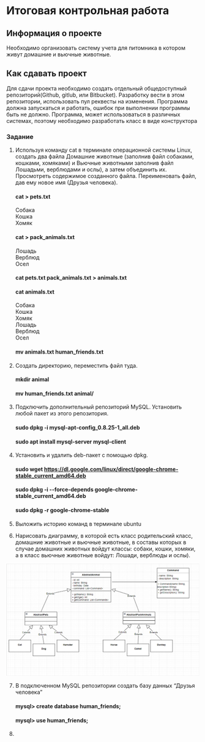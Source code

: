 ﻿# Итоговая контрольная работа
## Информация о проекте
Необходимо организовать систему учета для питомника в котором живут
домашние и вьючные животные.
## Как сдавать проект
Для сдачи проекта необходимо создать отдельный общедоступный
репозиторий(Github, gitlub, или Bitbucket). Разработку вести в этом
репозитории, использовать пул реквесты на изменения. Программа должна
запускаться и работать, ошибок при выполнении программы быть не должно.
Программа, может использоваться в различных системах, поэтому необходимо
разработать класс в виде конструктора


### Задание
1. Используя команду cat в терминале операционной системы Linux, создать
   два файла Домашние животные (заполнив файл собаками, кошками,
   хомяками) и Вьючные животными заполнив файл Лошадьми, верблюдами и
   ослы), а затем объединить их. Просмотреть содержимое созданного файла.
   Переименовать файл, дав ему новое имя (Друзья человека).

      #### cat > pets.txt
   Собака  
   Кошка  
   Хомяк
      #### cat > pack_animals.txt
   Лошадь  
   Верблюд  
   Осел

      #### cat pets.txt pack_animals.txt > animals.txt
      #### cat animals.txt
   Собака  
   Кошка  
   Хомяк  
   Лошадь  
   Верблюд  
   Осел  
      #### mv animals.txt human_friends.txt
2. Создать директорию, переместить файл туда.
      #### mkdir animal
      #### mv human_friends.txt animal/
3. Подключить дополнительный репозиторий MySQL. Установить любой пакет
   из этого репозитория.
      #### sudo dpkg -i mysql-apt-config_0.8.25-1_all.deb
      #### sudo apt install mysql-server mysql-client
4. Установить и удалить deb-пакет с помощью dpkg.
      #### sudo wget https://dl.google.com/linux/direct/google-chrome-stable_current_amd64.deb
      #### sudo dpkg -i --force-depends google-chrome-stable_current_amd64.deb
      #### sudo dpkg -r google-chrome-stable
5. Выложить историю команд в терминале ubuntu
      

6. Нарисовать диаграмму, в которой есть класс родительский класс, домашние
   животные и вьючные животные, в составы которых в случае домашних
   животных войдут классы: собаки, кошки, хомяки, а в класс вьючные животные
   войдут: Лошади, верблюды и ослы).

![UML diagram for the animals class](img/uml_animal1.png)

7. В подключенном MySQL репозитории создать базу данных “Друзья
   человека”
      #### mysql> create database human_friends;
      #### mysql> use human_friends;
8. 


   
